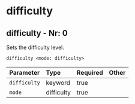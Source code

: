 # difficulty

## difficulty - Nr: 0

Sets the difficulty level.

```mcfunction
difficulty <mode: difficulty>
```

|Parameter|Type|Required|Other|
|:---|:---|:---|:---|
|`difficulty`|keyword|true||
|`mode`|difficulty|true||

